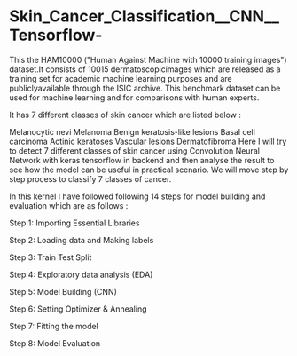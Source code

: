 # Skin_Cancer_Classification__CNN__Tensorflow-

This the HAM10000 ("Human Against Machine with 10000 training images") dataset.It consists of 10015 dermatoscopicimages which are released as a training set for academic machine learning purposes and are publiclyavailable through the ISIC archive. This benchmark dataset can be used for machine learning and for comparisons with human experts.

It has 7 different classes of skin cancer which are listed below :

Melanocytic nevi
Melanoma
Benign keratosis-like lesions
Basal cell carcinoma
Actinic keratoses
Vascular lesions
Dermatofibroma
Here I will try to detect 7 different classes of skin cancer using Convolution Neural Network with keras tensorflow in backend and then analyse the result to see how the model can be useful in practical scenario. We will move step by step process to classify 7 classes of cancer.

In this kernel I have followed following 14 steps for model building and evaluation which are as follows :

Step 1: Importing Essential Libraries

Step 2: Loading data and Making labels

Step 3: Train Test Split

Step 4: Exploratory data analysis (EDA)

Step 5: Model Building (CNN)

Step 6: Setting Optimizer & Annealing

Step 7: Fitting the model

Step 8: Model Evaluation
